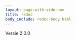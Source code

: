 ```yaml
---
layout: page-with-side-nav
title: redoc
body_include: redoc-body.html
---
```

Versie 2.0.0
<redoc spec-url='{{ site.v2RawSpecUrl}}'></redoc>
